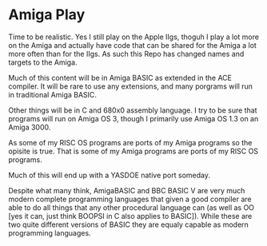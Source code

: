 # Amiga Play


Time to be realistic.  Yes I still play on the Apple IIgs, thoguh I play a lot more on the Amiga and actually have code that can be shared for the Amiga a lot more often than for the IIgs.  As such this Repo has changed names and targets to the Amiga.

Much of this content will be in Amiga BASIC as extended in the ACE compiler.  It will be rare to use any extensions, and many porgrams will run in traditional Amiga BASIC.

Other things will be in C and 680x0 assembly language.  I try to be sure that programs will run on Amiga OS 3, though I primarily use Amiga OS 1.3 on an Amiga 3000.

As some of my RISC OS programs are ports of my Amiga programs so the opisite is true.  That is some of my Amiga programs are ports of my RISC OS programs.

Much of this will end up with a YASDOE native port someday.

Despite what many think, AmigaBASIC and BBC BASIC V are very much modern complete programming languages that given a good compiler are able to do all things that any other procedural language can (as well as OO [yes it can, just think BOOPSI in C also applies to BASIC]).  While these are two quite different versions of BASIC they are equaly capable as modern programming languages.
